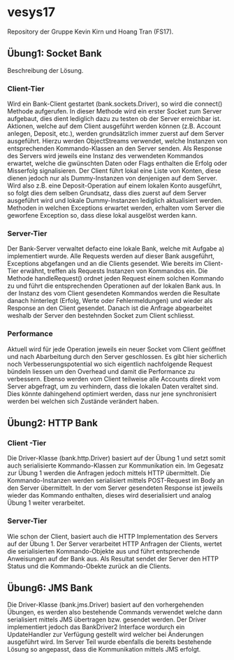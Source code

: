 # vesys17
Repository der Gruppe Kevin Kirn und Hoang Tran (FS17).

## Übung1: Socket Bank
Beschreibung der Lösung.

### Client-Tier
Wird ein Bank-Client gestartet (bank.sockets.Driver), so wird die connect() Methode aufgerufen. In dieser Methode wird ein erster Socket zum Server aufgebaut, dies dient lediglich dazu zu testen ob der Server erreichbar ist. Aktionen, welche auf dem Client ausgeführt werden können (z.B. Account anlegen, Deposit, etc.), werden grundsätzlich immer zuerst auf dem Server ausgeführt. Hierzu werden ObjectStreams verwendet, welche Instanzen von entsprechenden Kommando-Klassen an den Server senden. Als Response des Servers wird jeweils eine Instanz des verwendeten Kommandos erwartet, welche die gwünschten Daten oder Flags enthalten die Erfolg oder Misserfolg signalisieren. Der Client führt lokal eine Liste von Konten, diese dienen jedoch nur als Dummy-Instanzen von denjenigen auf dem Server. Wird also z.B. eine Deposit-Operation auf einem lokalen Konto ausgeführt, so folgt dies dem selben Grundsatz, dass dies zuerst auf dem Server ausgeführt wird und lokale Dummy-Instanzen lediglich aktualisiert werden. Methoden in welchen Exceptions erwartet werden, erhalten vom Server die geworfene Exception so, dass diese lokal ausgelöst werden kann.

### Server-Tier
Der Bank-Server verwaltet defacto eine lokale Bank, welche mit Aufgabe a) implementiert wurde. Alle Requests werden auf dieser Bank ausgeführt, Exceptions abgefangen und an die Clients gesendet. Wie bereits im Client-Tier erwähnt, treffen als Requests Instanzen von Kommandos ein. Die Methode handleRequest() ordnet jeden Request einem solchen Kommando zu und führt die entsprechenden Operationen auf der lokalen Bank aus. In der Instanz des vom Client gesendeten Kommandos werden die Resultate danach hinterlegt (Erfolg, Werte oder Fehlermeldungen) und wieder als Response an den Client gesendet. Danach ist die Anfrage abgearbeitet weshalb der Server den bestehnden Socket zum Client schliesst.

### Performance
Aktuell wird für jede Operation jeweils ein neuer Socket vom Client geöffnet und nach Abarbeitung durch den Server geschlossen. Es gibt hier sicherlich noch Verbesserungspotential wo sich eigentlich nachfolgende Request bündeln liessen um den Overhead und damit die Performance zu verbessern. Ebenso werden vom Client teilweise alle Accounts direkt vom Server abgefragt, um zu verhindern, dass die lokalen Daten veraltet sind. Dies könnte dahingehend optimiert werden, dass nur jene synchronisiert werden bei welchen sich Zustände verändert haben.

## Übung2: HTTP Bank

### Client -Tier
Die Driver-Klasse (bank.http.Driver) basiert auf der Übung 1 und setzt somit auch serialisierte Kommando-Klassen zur Kommunikation ein. Im Gegesatz zur Übung 1 werden die Anfragen jedoch mittels HTTP übermittelt. Die Kommando-Instanzen werden serialisiert mittels POST-Request im Body an den Server übermittelt. In der vom Server gesendeten Response ist jeweils wieder das Kommando enthalten, dieses wird deserialisiert und analog Übung 1 weiter verarbeitet.

### Server-Tier
Wie schon der Client, basiert auch die HTTP Implementation des Servers auf der Übung 1. Der Server verarbeitet HTTP Anfragen der Clients, wertet die serialisierten Kommando-Objekte aus und führt entsprechende Anweisungen auf der Bank aus. Als Resultat sendet der Server den HTTP Status und die Kommando-Obekte zurück an die Clients.

## Übung6: JMS Bank
Die Driver-Klasse (bank.jms.Driver) basiert auf den vorhergehenden Übungen, es werden also bestehende Commands verwendet welche dann serialisiert mittels JMS übertragen bzw. gesendet werden. Der Driver implementiert jedoch das BankDriver2 Interface wordurch ein UpdateHandler zur Verfügung gestellt wird welcher bei Änderungen ausgeführt wird. Im Server Teil wurde ebenfalls die bereits bestehende Lösung so angepasst, dass die Kommunikation mittels JMS erfolgt.
